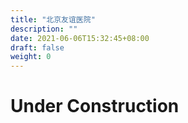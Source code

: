 ```yaml
---
title: "北京友谊医院"
description: ""
date: 2021-06-06T15:32:45+08:00
draft: false
weight: 0
---
```

# Under Construction